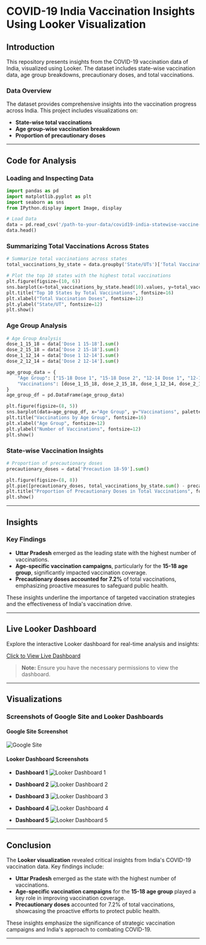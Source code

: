 # COVID-19 India Vaccination Insights Using Looker Visualization

## Introduction
This repository presents insights from the COVID-19 vaccination data of India, visualized using Looker. The dataset includes state-wise vaccination data, age group breakdowns, precautionary doses, and total vaccinations.

### Data Overview
The dataset provides comprehensive insights into the vaccination progress across India. This project includes visualizations on:
- **State-wise total vaccinations**
- **Age group-wise vaccination breakdown**
- **Proportion of precautionary doses**

---

## Code for Analysis

### Loading and Inspecting Data

```python
import pandas as pd
import matplotlib.pyplot as plt
import seaborn as sns
from IPython.display import Image, display

# Load Data
data = pd.read_csv('/path-to-your-data/covid19-india-statewise-vaccine-data/COVID-19 India Statewise Vaccine Data.csv')
data.head()
```

### Summarizing Total Vaccinations Across States

```python
# Summarize total vaccinations across states
total_vaccinations_by_state = data.groupby('State/UTs')['Total Vaccination Doses'].sum().sort_values(ascending=False)

# Plot the top 10 states with the highest total vaccinations
plt.figure(figsize=(10, 6))
sns.barplot(x=total_vaccinations_by_state.head(10).values, y=total_vaccinations_by_state.head(10).index, palette="viridis")
plt.title("Top 10 States by Total Vaccinations", fontsize=16)
plt.xlabel("Total Vaccination Doses", fontsize=12)
plt.ylabel("State/UT", fontsize=12)
plt.show()
```

### Age Group Analysis

```python
# Age Group Analysis
dose_1_15_18 = data['Dose 1 15-18'].sum()
dose_2_15_18 = data['Dose 2 15-18'].sum()
dose_1_12_14 = data['Dose 1 12-14'].sum()
dose_2_12_14 = data['Dose 2 12-14'].sum()

age_group_data = {
    "Age Group": ["15-18 Dose 1", "15-18 Dose 2", "12-14 Dose 1", "12-14 Dose 2"],
    "Vaccinations": [dose_1_15_18, dose_2_15_18, dose_1_12_14, dose_2_12_14]
}
age_group_df = pd.DataFrame(age_group_data)

plt.figure(figsize=(8, 5))
sns.barplot(data=age_group_df, x="Age Group", y="Vaccinations", palette="coolwarm")
plt.title("Vaccinations by Age Group", fontsize=16)
plt.xlabel("Age Group", fontsize=12)
plt.ylabel("Number of Vaccinations", fontsize=12)
plt.show()
```

### State-wise Vaccination Insights

```python
# Proportion of precautionary doses
precautionary_doses = data['Precaution 18-59'].sum()

plt.figure(figsize=(8, 8))
plt.pie([precautionary_doses, total_vaccinations_by_state.sum() - precautionary_doses], labels=["Precaution Doses", "Others"], autopct="%1.1f%%", colors=["#ff9999","#66b3ff"])
plt.title("Proportion of Precautionary Doses in Total Vaccinations", fontsize=16)
plt.show()
```

---

## Insights

### Key Findings

- **Uttar Pradesh** emerged as the leading state with the highest number of vaccinations.
- **Age-specific vaccination campaigns**, particularly for the **15-18 age group**, significantly impacted vaccination coverage.
- **Precautionary doses accounted for 7.2%** of total vaccinations, emphasizing proactive measures to safeguard public health.

These insights underline the importance of targeted vaccination strategies and the effectiveness of India's vaccination drive.

---

## Live Looker Dashboard

Explore the interactive Looker dashboard for real-time analysis and insights:

[Click to View Live Dashboard](https://your-looker-dashboard-link.com)

> **Note:** Ensure you have the necessary permissions to view the dashboard.

---

## Visualizations

### Screenshots of Google Site and Looker Dashboards

#### Google Site Screenshot
![Google Site](https://your-image-link.com/google-site-screenshot.png)

#### Looker Dashboard Screenshots

- **Dashboard 1**
  ![Looker Dashboard 1](https://your-image-link.com/looker-dashboard-1.png)

- **Dashboard 2**
  ![Looker Dashboard 2](https://your-image-link.com/looker-dashboard-2.png)

- **Dashboard 3**
  ![Looker Dashboard 3](https://your-image-link.com/looker-dashboard-3.png)

- **Dashboard 4**
  ![Looker Dashboard 4](https://your-image-link.com/looker-dashboard-4.png)

- **Dashboard 5**
  ![Looker Dashboard 5](https://your-image-link.com/looker-dashboard-5.png)

---

## Conclusion

The **Looker visualization** revealed critical insights from India's COVID-19 vaccination data. Key findings include:

- **Uttar Pradesh** emerged as the state with the highest number of vaccinations.
- **Age-specific vaccination campaigns** for the **15-18 age group** played a key role in improving vaccination coverage.
- **Precautionary doses** accounted for 7.2% of total vaccinations, showcasing the proactive efforts to protect public health.

These insights emphasize the significance of strategic vaccination campaigns and India's approach to combating COVID-19.

---
